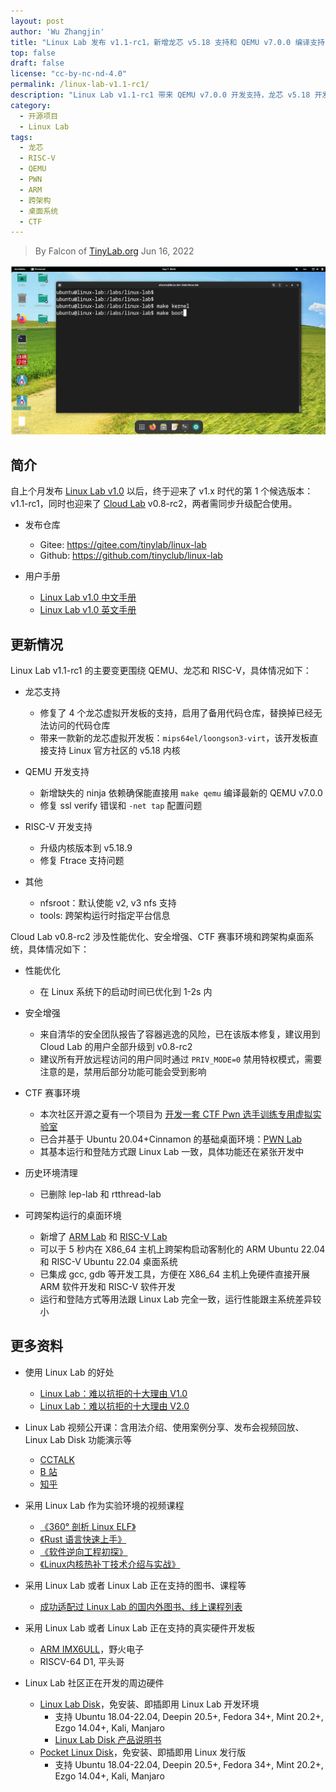 ```yaml
---
layout: post
author: 'Wu Zhangjin'
title: "Linux Lab 发布 v1.1-rc1，新增龙芯 v5.18 支持和 QEMU v7.0.0 编译支持"
top: false
draft: false
license: "cc-by-nc-nd-4.0"
permalink: /linux-lab-v1.1-rc1/
description: "Linux Lab v1.1-rc1 带来 QEMU v7.0.0 开发支持，龙芯 v5.18 开发支持和 RISC-V v5.18.9 开发支持，另外，Cloud Lab 带来 3 套新的实验环境，PWN Lab, ARM Lab 和 RISC-V Lab。"
category:
  - 开源项目
  - Linux Lab
tags:
  - 龙芯
  - RISC-V
  - QEMU
  - PWN
  - ARM
  - 跨架构
  - 桌面系统
  - CTF
---
```


> By Falcon of [TinyLab.org][1]
> Jun 16, 2022

![Linux Lab Shell](/images/disks/linux-lab-disk-kernel-dev.jpg)

## 简介

自上个月发布 [Linux Lab v1.0](https://tinylab.org/linux-lab-v1.0/) 以后，终于迎来了 v1.x 时代的第 1 个候选版本：v1.1-rc1，同时也迎来了 [Cloud Lab](https://tinylab.org/cloud-lab) v0.8-rc2，两者需同步升级配合使用。

* 发布仓库
    * Gitee: <https://gitee.com/tinylab/linux-lab>
    * Github: <https://github.com/tinyclub/linux-lab>

* 用户手册
    * [Linux Lab v1.0 中文手册](https://tinylab.org/pdfs/linux-lab-v1.0-manual-zh.pdf)
    * [Linux Lab v1.0 英文手册](https://tinylab.org/pdfs/linux-lab-v1.0-manual-en.pdf)

## 更新情况

Linux Lab v1.1-rc1 的主要变更围绕 QEMU、龙芯和 RISC-V，具体情况如下：

* 龙芯支持
    * 修复了 4 个龙芯虚拟开发板的支持，启用了备用代码仓库，替换掉已经无法访问的代码仓库
    * 带来一款新的龙芯虚拟开发板：`mips64el/loongson3-virt`，该开发板直接支持 Linux 官方社区的 v5.18 内核

* QEMU 开发支持
    * 新增缺失的 ninja 依赖确保能直接用 `make qemu` 编译最新的 QEMU v7.0.0
    * 修复 ssl verify 错误和 `-net tap` 配置问题

* RISC-V 开发支持
    * 升级内核版本到 v5.18.9
    * 修复 Ftrace 支持问题

* 其他
    * nfsroot：默认使能 v2, v3 nfs 支持
    * tools: 跨架构运行时指定平台信息

Cloud Lab v0.8-rc2 涉及性能优化、安全增强、CTF 赛事环境和跨架构桌面系统，具体情况如下：

* 性能优化
    * 在 Linux 系统下的启动时间已优化到 1-2s 内

* 安全增强
    * 来自清华的安全团队报告了容器逃逸的风险，已在该版本修复，建议用到 Cloud Lab 的用户全部升级到 v0.8-rc2
    * 建议所有开放远程访问的用户同时通过 `PRIV_MODE=0` 禁用特权模式，需要注意的是，禁用后部分功能可能会受到影响

* CTF 赛事环境
    * 本次社区开源之夏有一个项目为 [开发一套 CTF Pwn 选手训练专用虚拟实验室](https://gitee.com/tinylab/cloud-lab/issues/I56CF0)
    * 已合并基于 Ubuntu 20.04+Cinnamon 的基础桌面环境：[PWN Lab](https://gitee.com/tinylab/pwn-lab)
    * 其基本运行和登陆方式跟 Linux Lab 一致，具体功能还在紧张开发中

* 历史环境清理
    * 已删除 lep-lab 和 rtthread-lab

* 可跨架构运行的桌面环境
    * 新增了 [ARM Lab](https://gitee.com/tinylab/arm-lab) 和 [RISC-V Lab](https://gitee.com/tinylab/riscv-lab)
    * 可以于 5 秒内在 X86_64 主机上跨架构启动客制化的 ARM Ubuntu 22.04 和 RISC-V Ubuntu 22.04 桌面系统
    * 已集成 gcc, gdb 等开发工具，方便在 X86_64 主机上免硬件直接开展 ARM 软件开发和 RISC-V 软件开发
    * 运行和登陆方式等用法跟 Linux Lab 完全一致，运行性能跟主系统差异较小

## 更多资料

* 使用 Linux Lab 的好处
    * [Linux Lab：难以抗拒的十大理由 V1.0](https://tinylab.org/why-linux-lab)
    * [Linux Lab：难以抗拒的十大理由 V2.0](https://tinylab.org/why-linux-lab-v2)

* Linux Lab 视频公开课：含用法介绍、使用案例分享、发布会视频回放、Linux Lab Disk 功能演示等
    * [CCTALK](https://www.cctalk.com/m/group/88948325)
    * [B 站](https://space.bilibili.com/687228362/channel/detail?cid=152574)
    * [知乎](https://www.zhihu.com/people/wuzhangjin)

* 采用 Linux Lab 作为实验环境的视频课程
    * [《360° 剖析 Linux ELF》](https://www.cctalk.com/m/group/88089283)
    * [《Rust 语言快速上手》](https://www.cctalk.com/m/group/89507527)
    * [《软件逆向工程初探》](https://www.cctalk.com/m/group/89626746)
    * [《Linux内核热补丁技术介绍与实战》](https://www.cctalk.com/m/group/89715946)

* 采用 Linux Lab 或者 Linux Lab 正在支持的图书、课程等
    * [成功适配过 Linux Lab 的国内外图书、线上课程列表](https://gitee.com/tinylab/linux-lab/issues/I49VV9)

* 采用 Linux Lab 或者 Linux Lab 正在支持的真实硬件开发板
    * [ARM IMX6ULL](https://shop155917374.taobao.com/)，野火电子
    * RISCV-64 D1, 平头哥

* Linux Lab 社区正在开发的周边硬件
    * [Linux Lab Disk](https://shop155917374.taobao.com/)，免安装、即插即用 Linux Lab 开发环境
        * 支持 Ubuntu 18.04-22.04, Deepin 20.5+, Fedora 34+, Mint 20.2+, Ezgo 14.04+, Kali, Manjaro
        * [Linux Lab Disk 产品说明书](https://tinylab.org/linux-lab-disk)
    * [Pocket Linux Disk](https://shop155917374.taobao.com/)，免安装、即插即用 Linux 发行版
        * 支持 Ubuntu 18.04-22.04, Deepin 20.5+, Fedora 34+, Mint 20.2+, Ezgo 14.04+, Kali, Manjaro

[1]: https://tinylab.org
